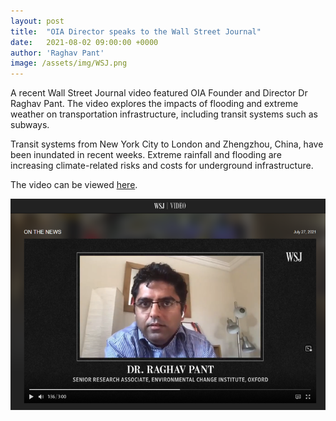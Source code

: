 ```yaml
---
layout: post
title:  "OIA Director speaks to the Wall Street Journal"
date:   2021-08-02 09:00:00 +0000
author: 'Raghav Pant'
image: /assets/img/WSJ.png
---
```


A recent Wall Street Journal video featured OIA Founder and Director Dr Raghav Pant.
The video explores the impacts of flooding and extreme weather on transportation
infrastructure, including transit systems such as subways. 

Transit systems from New York City to London and Zhengzhou, China,
have been inundated in recent weeks. Extreme rainfall and flooding are increasing
climate-related risks and costs for underground infrastructure. 

The video can be viewed <a href="https://www.wsj.com/video/series/on-the-news/flooded-subways-transit-systems-face-risks-from-extreme-weather/AA61CFD8-A382-45E4-9987-32491B24700C" >here</a>. 

<img src="/assets/img/WSJ.png" alt="OIA Director with the Wall Street Journal" class ="center">

